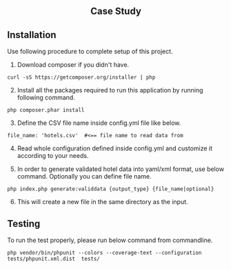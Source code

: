 <h2 align="center">Case Study</h2>

## Installation

Use following procedure to complete setup of this project.


1. Download composer if you didn't have.


```
curl -sS https://getcomposer.org/installer | php
```

2. Install all the packages required to run this application by running following command.

```
php composer.phar install
```

3. Define the CSV file name inside config.yml file like below.

```
file_name: 'hotels.csv'  #<== file name to read data from
```

4. Read whole configuration defined inside config.yml and customize it according to your needs.

5. In order to generate validated hotel data into yaml/xml format, use below command. Optionally you can define file name.

```
php index.php generate:validdata {output_type} {file_name|optional}
```

6. This will create a new file in the same directory as the input.



## Testing

To run the test properly, please run below command from commandline.

```
php vendor/bin/phpunit --colors --coverage-text --configuration tests/phpunit.xml.dist  tests/
```

